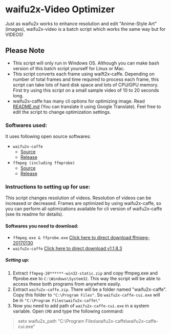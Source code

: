 ﻿# waifu2x-Video Optimizer
Just as waifu2x works to enhance resolution and edit "Anime-Style Art" (images), waifu2x-video is a batch script which works the same way but for VIDEOS!

## Please Note
* This script will only run in Windows OS. Although you can make bash version of this batch script yourself for Linux or Mac.
* This script converts each frame using waift2x-caffe. Depending on number of total frames and time required to process each frame, this script can take lots of hard disk space and lots of CPU/GPU memory. First try using this script on a small sample video of 10 to 20 seconds long.
* waifu2x-caffe has many cli options for optimizing image. Read [README.md](https://github.com/lltcggie/waifu2x-caffe/blob/master/README.md) (You can translate it using Google Translate). Feel free to edit the script to change optimization settings.

### Softwares used:  
It uses following open source softwares:
* `waifu2x-caffe`
	- [Source](https://github.com/lltcggie/waifu2x-caffe)
	- [Release](https://github.com/lltcggie/waifu2x-caffe/releases)
* `ffmpeg (including ffmprobe)`
	- [Source](https://github.com/FFmpeg/FFmpeg)
	- [Release](https://ffmpeg.zeranoe.com/builds/win32/static/)

### Instructions to setting up for use:
This script changes resolution of videos. Resolution of videos can be increased or decreased. Frames are optimized by using waifu2x-caffe, so you can perform all optimizations available for cli version of waifu2x-caffe (see its readme for details).

#### Softwares you need to download:
* `ffmpeg.exe & ffprobe.exe` [Click here to direct download ffmpeg-20170130](https://ffmpeg.zeranoe.com/builds/win32/static/ffmpeg-20170130-cba4f0e-win32-static.zip)
* `waifu2x-caffe` [Click here to direct download v1.1.8.3](https://github.com/lltcggie/waifu2x-caffe/releases/download/1.1.8.3/waifu2x-caffe.zip)  

##### Setting up:
1. Extract `ffmpeg-20******-win32-static.zip` and copy ffmpeg.exe and ffprobe.exe to `C:\Windows\System32`. This way the script will be able to access these both programs from anywhere easily.  
2. Extract `waifu2x-caffe.zip`. There will be a folder named "waifu2x-caffe". Copy this folder to `"C:\Program Files"`. So `waifu2x-caffe-cui.exe` will be in `"C:\Program Files\waifu2x-caffe\"`
3. Now you need to add path of `waifu2x-caffe-cui.exe` in a system variable. Open `CMD` and type the following command:
> setx waifu2x_path "C:\Program Files\waifu2x-caffe\waifu2x-caffe-cui.exe"
